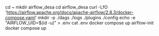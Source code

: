 cd ~
mkdir airflow_desa
cd airflow_desa
curl -LfO 'https://airflow.apache.org/docs/apache-airflow/2.8.3/docker-compose.yaml'
mkdir -p ./dags ./logs ./plugins ./config
echo -e "AIRFLOW_UID=$(id -u)" > .env
cat .env
docker compose up airflow-init
docker compose up